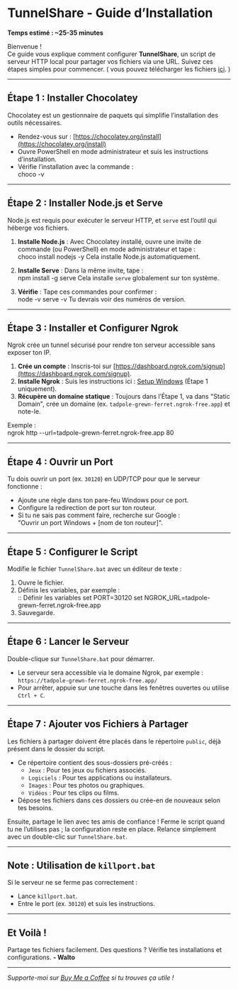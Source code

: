 # TunnelShare - Guide d’Installation

**Temps estimé : ~25-35 minutes**

Bienvenue !  
Ce guide vous explique comment configurer **TunnelShare**, un script de serveur HTTP local pour partager vos fichiers via une URL. 
Suivez ces étapes simples pour commencer. ( vous pouvez télécharger les fichiers [ici](https://github.com/WalTho/TunnelShare/releases). )

---

## Étape 1 : Installer Chocolatey
Chocolatey est un gestionnaire de paquets qui simplifie l’installation des outils nécessaires.

- Rendez-vous sur : [https://chocolatey.org/install](https://chocolatey.org/install)
- Ouvre PowerShell en mode administrateur et suis les instructions d’installation.
- Vérifie l’installation avec la commande :  
  choco -v

---

## Étape 2 : Installer Node.js et Serve
Node.js est requis pour exécuter le serveur HTTP, et `serve` est l’outil qui héberge vos fichiers.

1. **Installe Node.js** : Avec Chocolatey installé, ouvre une invite de commande (ou PowerShell) en mode administrateur et tape :  
   choco install nodejs -y
Cela installe Node.js automatiquement.

2. **Installe Serve** : Dans la même invite, tape :  
   npm install -g serve
Cela installe `serve` globalement sur ton système.

3. **Vérifie** : Tape ces commandes pour confirmer :  
   node -v
   serve -v
Tu devrais voir des numéros de version.

---

## Étape 3 : Installer et Configurer Ngrok
Ngrok crée un tunnel sécurisé pour rendre ton serveur accessible sans exposer ton IP.

1. **Crée un compte** : Inscris-toi sur [https://dashboard.ngrok.com/signup](https://dashboard.ngrok.com/signup).
2. **Installe Ngrok** : Suis les instructions ici : [Setup Windows](https://dashboard.ngrok.com/get-started/setup/windows) (Étape 1 uniquement).
3. **Récupère un domaine statique** : Toujours dans l’Étape 1, va dans "Static Domain", crée un domaine (ex. `tadpole-grewn-ferret.ngrok-free.app`) et note-le.

Exemple :  
ngrok http --url=tadpole-grewn-ferret.ngrok-free.app 80

---

## Étape 4 : Ouvrir un Port
Tu dois ouvrir un port (ex. `30120`) en UDP/TCP pour que le serveur fonctionne :

- Ajoute une règle dans ton pare-feu Windows pour ce port.
- Configure la redirection de port sur ton routeur.
- Si tu ne sais pas comment faire, recherche sur Google :  
  "Ouvrir un port Windows + [nom de ton routeur]".

---

## Étape 5 : Configurer le Script
Modifie le fichier `TunnelShare.bat` avec un éditeur de texte :

1. Ouvre le fichier.
2. Définis les variables, par exemple :  
   :: Définir les variables
   set PORT=30120
   set NGROK_URL=tadpole-grewn-ferret.ngrok-free.app
3. Sauvegarde.

---

## Étape 6 : Lancer le Serveur
Double-clique sur `TunnelShare.bat` pour démarrer.

- Le serveur sera accessible via le domaine Ngrok, par exemple :  
  `https://tadpole-grewn-ferret.ngrok-free.app/`
- Pour arrêter, appuie sur une touche dans les fenêtres ouvertes ou utilise `Ctrl + C`.

---

## Étape 7 : Ajouter vos Fichiers à Partager
Les fichiers à partager doivent être placés dans le répertoire `public`, déjà présent dans le dossier du script.

- Ce répertoire contient des sous-dossiers pré-créés :
  - `Jeux` : Pour tes jeux ou fichiers associés.
  - `Logiciels` : Pour tes applications ou installateurs.
  - `Images` : Pour tes photos ou graphiques.
  - `Vidéos` : Pour tes clips ou films.
- Dépose tes fichiers dans ces dossiers ou crée-en de nouveaux selon tes besoins.

Ensuite, partage le lien avec tes amis de confiance ! 
Ferme le script quand tu ne l’utilises pas ; la configuration reste en place. 
Relance simplement avec un double-clic sur `TunnelShare.bat`.

---

## Note : Utilisation de `killport.bat`
Si le serveur ne se ferme pas correctement :
- Lance `killport.bat`.
- Entre le port (ex. `30120`) et suis les instructions.

---

## Et Voilà !
Partage tes fichiers facilement. Des questions ? Vérifie tes installations et configurations.
**- Walto**

---

*Supporte-moi sur [Buy Me a Coffee](https://www.buymeacoffee.com/Walto) si tu trouves ça utile !*
